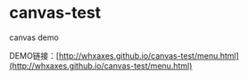 # canvas-test

canvas demo

DEMO链接：[http://whxaxes.github.io/canvas-test/menu.html](http://whxaxes.github.io/canvas-test/menu.html)<br />
